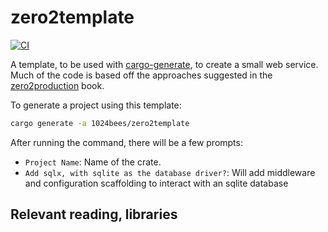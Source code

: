 # zero2template
[![CI](https://github.com/1024bees/zero2template/actions/workflows/ci.yml/badge.svg)](https://github.com/1024bees/zero2template/actions/workflows/ci.yml)

A template, to be used with [cargo-generate], to create a small web service. Much of the code is based off the approaches suggested in the [zero2production](https://www.zero2prod.com/index.html) book.


To generate a project using this template:

```bash
cargo generate -a 1024bees/zero2template
```

After running the command, there will be a few prompts:
- `Project Name`: Name of the crate.
- `Add sqlx, with sqlite as the database driver?`: Will add middleware and configuration scaffolding to interact with an sqlite database


## Relevant reading, libraries
[cargo-generate]: https://github.com/cargo-generate/cargo-generate
[`axum`]: https://github.com/tokio-rs/axum
[`sqlx`]: https://github.com/launchbadge/sqlx
[zero2production]: https://www.zero2prod.com/index.html


